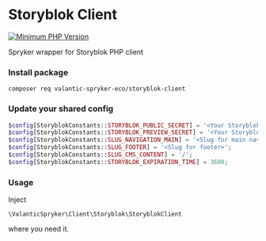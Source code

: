 # Storyblok Client

[![Minimum PHP Version](https://img.shields.io/badge/php-%3E%3D%208.0-8892BF.svg)](https://php.net/)

Spryker wrapper for Storyblok PHP client

### Install package
```
composer req valantic-spryker-eco/storyblok-client
```

### Update your shared config
```php
$config[StoryblokConstants::STORYBLOK_PUBLIC_SECRET] = '<Your Storyblok public secret>';
$config[StoryblokConstants::STORYBLOK_PREVIEW_SECRET] = '<Your Storyblok preview secret>';
$config[StoryblokConstants::SLUG_NAVIGATION_MAIN] = '<Slug for main navigation>';
$config[StoryblokConstants::SLUG_FOOTER] = '<Slug for footer>';
$config[StoryblokConstants::SLUG_CMS_CONTENT] = '/';
$config[StoryblokConstants::STORYBLOK_EXPIRATION_TIME] = 3600;
```

### Usage
Inject

`\ValanticSpryker\Client\Storyblok\StoryblokClient`

where you need it.
